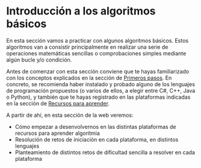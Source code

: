 # Introducción a los algoritmos básicos

En esta sección vamos a practicar con algunos algoritmos básicos. Estos algoritmos van a consistir principalmente en realizar una serie de operaciones matemáticas sencillas o comprobaciones simples mediante algún bucle y/o condición.

Antes de comenzar con esta sección conviene que te hayas familiarizado con los conceptos explicados en la sección de <a href="https://nachoiborraies.github.io/algoritmia/index.html?seccion=ppasos&idDoc=01">Primeros pasos</a>. En concreto, se recomienda haber instalado y probado alguno de los lenguajes de programación propuestos (o varios de ellos, a elegir entre C#, C++, Java o Python), y también que te hayas registrado en las plataformas indicadas en la sección de <a href="https://nachoiborraies.github.io/algoritmia/index.html?seccion=ppasos&idDoc=03">Recursos para aprender</a>.

A partir de ahí, en esta sección de la web veremos:

* Cómo empezar a desenvolvernos en las distintas plataformas de recursos para aprender algoritmia
* Resolución de retos de iniciación en cada plataforma, en distintos lenguajes
* Planteamiento de distintos retos de dificultad sencilla a resolver en cada plataforma